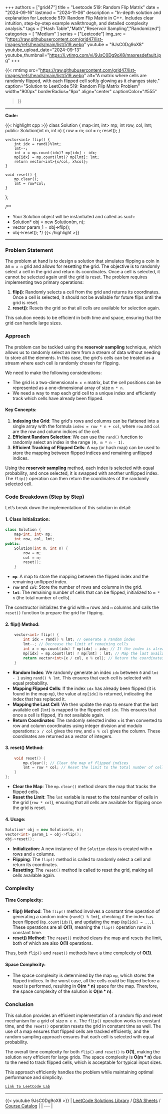 
+++
authors = ["grid47"]
title = "Leetcode 519: Random Flip Matrix"
date = "2024-09-16"
lastmod = "2024-11-06"
description = "In-depth solution and explanation for Leetcode 519: Random Flip Matrix in C++. Includes clear intuition, step-by-step example walkthrough, and detailed complexity analysis."
tags = ["Hash Table","Math","Reservoir Sampling","Randomized"]
categories = [
    "Medium"
]
series = ["Leetcode"]
img_src = "https://raw.githubusercontent.com/grid47/list-images/refs/heads/main/list/519.webp"
youtube = "9JsC0Dg9oX8"
youtube_upload_date="2024-09-13"
youtube_thumbnail="https://i.ytimg.com/vi/9JsC0Dg9oX8/maxresdefault.jpg"
+++


{{< rmtimg 
    src="https://raw.githubusercontent.com/grid47/list-images/refs/heads/main/list/519.webp" 
    alt="A matrix where cells are randomly flipped, with each flipped cell softly glowing as it changes state."
    caption="Solution to LeetCode 519: Random Flip Matrix Problem"
    width="900px"
    borderRadius="8px"
    align="center" 
    captionColor="#555"
>}}
---
**Code:**

{{< highlight cpp >}}
class Solution {
    map<int, int> mp;
    int row, col, lmt;
public:
    Solution(int m, int n) {
        row = m;
        col = n;
        reset();
    }
    
    vector<int> flip() {
        int idx = rand()%lmt;
        lmt--;
        int x = mp.count(idx)? mp[idx] : idx;
        mp[idx] = mp.count(lmt)? mp[lmt]: lmt;
        return vector<int>{x/col, x%col};
    }
    
    void reset() {
        mp.clear();
        lmt = row*col;
    }
};

/**
 * Your Solution object will be instantiated and called as such:
 * Solution* obj = new Solution(m, n);
 * vector<int> param_1 = obj->flip();
 * obj->reset();
 */
{{< /highlight >}}
---

### Problem Statement

The problem at hand is to design a solution that simulates flipping a coin in an `m x n` grid and allows for resetting the grid. The objective is to randomly select a cell in the grid and return its coordinates. Once a cell is selected, it cannot be selected again until the grid is reset. The problem requires implementing two primary operations:

1. **flip()**: Randomly selects a cell from the grid and returns its coordinates. Once a cell is selected, it should not be available for future flips until the grid is reset.
2. **reset()**: Resets the grid so that all cells are available for selection again.

This solution needs to be efficient in both time and space, ensuring that the grid can handle large sizes.

### Approach

The problem can be tackled using the **reservoir sampling** technique, which allows us to randomly select an item from a stream of data without needing to store all the elements. In this case, the grid's cells can be treated as a stream where each cell is randomly chosen for flipping.

We need to make the following considerations:
- The grid is a two-dimensional `m x n` matrix, but the cell positions can be represented as a one-dimensional array of size `m * n`.
- We need a way to map each grid cell to a unique index and efficiently track which cells have already been flipped.

#### Key Concepts:
1. **Indexing the Grid**: The grid's rows and columns can be flattened into a single array with the formula `index = row * n + col`, where `row` and `col` are the row and column indices of the cell.
2. **Efficient Random Selection**: We can use the `rand()` function to randomly select an index in the range `[0, m * n - 1]`.
3. **Efficient Tracking of Flipped Cells**: A `map` (or hash map) can be used to store the mapping between flipped indices and remaining unflipped indices.

Using the **reservoir sampling** method, each index is selected with equal probability, and once selected, it is swapped with another unflipped index. The `flip()` operation can then return the coordinates of the randomly selected cell.

### Code Breakdown (Step by Step)

Let’s break down the implementation of this solution in detail:

#### 1. **Class Initialization**:
```cpp
class Solution {
    map<int, int> mp;
    int row, col, lmt;
public:
    Solution(int m, int n) {
        row = m;
        col = n;
        reset();
    }
```
- **`mp`**: A map to store the mapping between the flipped index and the remaining unflipped index.
- **`row`** and **`col`**: Store the number of rows and columns in the grid.
- **`lmt`**: The remaining number of cells that can be flipped, initialized to `m * n` (the total number of cells).

The constructor initializes the grid with `m` rows and `n` columns and calls the `reset()` function to prepare the grid for flipping.

#### 2. **flip() Method**:
```cpp
    vector<int> flip() {
        int idx = rand() % lmt; // Generate a random index
        lmt--; // Decrease the limit of remaining cells
        int x = mp.count(idx) ? mp[idx] : idx; // If the index is already flipped, get the mapped value
        mp[idx] = mp.count(lmt) ? mp[lmt] : lmt; // Map the last available index to the current one
        return vector<int>{x / col, x % col}; // Return the coordinates of the selected cell
    }
```
- **Random Index**: We randomly generate an index `idx` between `0` and `lmt - 1` using `rand() % lmt`. This ensures that each cell is selected with equal probability.
- **Mapping Flipped Cells**: If the index `idx` has already been flipped (it is found in the map `mp`), the value at `mp[idx]` is returned, indicating the index that has replaced it.
- **Mapping the Last Cell**: We then update the map to ensure that the last available cell (`lmt`) is mapped to the flipped cell `idx`. This ensures that once a cell is flipped, it’s not available again.
- **Return Coordinates**: The randomly selected index `x` is then converted to row and column coordinates using integer division and modulo operations: `x / col` gives the row, and `x % col` gives the column. These coordinates are returned as a vector of integers.

#### 3. **reset() Method**:
```cpp
    void reset() {
        mp.clear(); // Clear the map of flipped indices
        lmt = row * col; // Reset the limit to the total number of cells in the grid
    }
};
```
- **Clear the Map**: The `mp.clear()` method clears the map that tracks the flipped cells.
- **Reset the Limit**: The `lmt` variable is reset to the total number of cells in the grid (`row * col`), ensuring that all cells are available for flipping once the grid is reset.

#### 4. **Usage**:
```cpp
Solution* obj = new Solution(m, n);
vector<int> param_1 = obj->flip();
obj->reset();
```
- **Initialization**: A new instance of the `Solution` class is created with `m` rows and `n` columns.
- **Flipping**: The `flip()` method is called to randomly select a cell and return its coordinates.
- **Resetting**: The `reset()` method is called to reset the grid, making all cells available again.

### Complexity

#### Time Complexity:
- **flip() Method**: The `flip()` method involves a constant time operation of generating a random index (`rand() % lmt`), checking if the index has been flipped (`mp.count(idx)`), and updating the map (`mp[idx] = ...`). These operations are all **O(1)**, meaning the `flip()` operation runs in constant time.
- **reset() Method**: The `reset()` method clears the map and resets the limit, both of which are also **O(1)** operations.
  
Thus, both `flip()` and `reset()` methods have a time complexity of **O(1)**.

#### Space Complexity:
- The space complexity is determined by the map `mp`, which stores the flipped indices. In the worst case, all the cells could be flipped before a reset is performed, resulting in **O(m * n)** space for the map. Therefore, the space complexity of the solution is **O(m * n)**.

### Conclusion

This solution provides an efficient implementation of a random flip and reset mechanism for a grid of size `m x n`. The `flip()` operation works in constant time, and the `reset()` operation resets the grid in constant time as well. The use of a map ensures that flipped cells are tracked efficiently, and the random sampling approach ensures that each cell is selected with equal probability.

The overall time complexity for both `flip()` and `reset()` is **O(1)**, making the solution very efficient for large grids. The space complexity is **O(m * n)** due to the need to track flipped cells, which is acceptable for typical input sizes.

This approach efficiently handles the problem while maintaining optimal performance and simplicity.

[`Link to LeetCode Lab`](https://leetcode.com/problems/random-flip-matrix/description/)

---
{{< youtube 9JsC0Dg9oX8 >}}
| [LeetCode Solutions Library](https://grid47.xyz/leetcode/) / [DSA Sheets](https://grid47.xyz/sheets/) / [Course Catalog](https://grid47.xyz/courses/) |
| --- |
